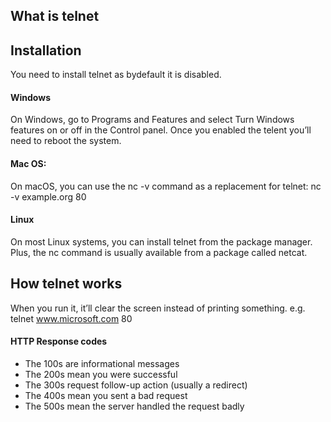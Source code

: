## What is telnet


## Installation
You need to install telnet as bydefault it is disabled. 
#### Windows
On Windows, go to Programs and Features and select Turn Windows features on or off in the Control panel. Once you enabled the telent you’ll need to reboot the system.

#### Mac OS:
On macOS, you can use the nc -v command as a replacement for telnet:
nc -v example.org 80

#### Linux
On most Linux systems, you can install telnet from the package manager.
Plus, the nc command is usually available from a package called netcat.


## How telnet works
When you run it, it’ll clear the screen instead of printing something.
e.g. telnet www.microsoft.com 80

#### HTTP Response codes
- The 100s are informational messages
- The 200s mean you were successful
- The 300s request follow-up action (usually a redirect)
- The 400s mean you sent a bad request
- The 500s mean the server handled the request badly

